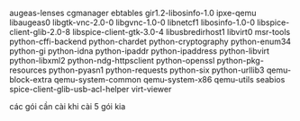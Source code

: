 augeas-lenses cgmanager ebtables gir1.2-libosinfo-1.0 ipxe-qemu libaugeas0
  libgtk-vnc-2.0-0 libgvnc-1.0-0 libnetcf1 libosinfo-1.0-0
  libspice-client-glib-2.0-8 libspice-client-gtk-3.0-4 libusbredirhost1
  libvirt0 msr-tools python-cffi-backend python-chardet python-cryptography
  python-enum34 python-gi python-idna python-ipaddr python-ipaddress
  python-libvirt python-libxml2 python-ndg-httpsclient python-openssl
  python-pkg-resources python-pyasn1 python-requests python-six python-urllib3
  qemu-block-extra qemu-system-common qemu-system-x86 qemu-utils seabios
  spice-client-glib-usb-acl-helper virt-viewer
  
 các gói cần cài khi cài 5 gói kia
